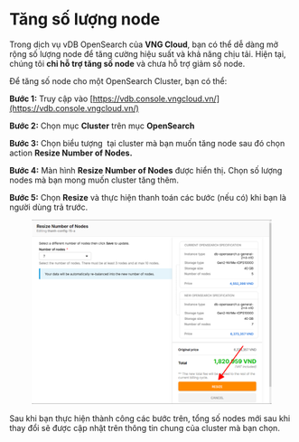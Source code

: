 # Tăng số lượng node

Trong dịch vụ vDB OpenSearch của **VNG Cloud**, bạn có thể dễ dàng mở rộng số lượng node để tăng cường hiệu suất và khả năng chịu tải. Hiện tại, chúng tôi **chỉ hỗ trợ tăng số node** và chưa hỗ trợ giảm số node.

Để tăng số node cho một OpenSearch Cluster, bạn có thể:

**Bước 1:** Truy cập vào [https://vdb.console.vngcloud.vn/](https://vdb.console.vngcloud.vn/)

**Bước 2:** Chọn mục **Cluster** trên mục **OpenSearch**

**Bước 3:** Chọn biểu tượng <img src="https://docs.vngcloud.vn/~gitbook/image?url=https%3A%2F%2F3672463924-files.gitbook.io%2F%7E%2Ffiles%2Fv0%2Fb%2Fgitbook-x-prod.appspot.com%2Fo%2Fspaces%252FB0NrrrdJdpYOYzRkbWp5%252Fuploads%252FrxitUMM9JIncMgn4JDAK%252Fimage.png%3Falt%3Dmedia%26token%3D7baaf770-23ce-478c-816f-bd324ab4ddee&#x26;width=27&#x26;dpr=4&#x26;quality=100&#x26;sign=5b654b0&#x26;sv=1" alt="" data-size="line"> tại cluster mà bạn muốn tăng node sau đó chọn action **Resize Number of Nodes.**

**Bước 4:** Màn hình **Resize Number of Nodes** được hiển th&#x1ECB;**.** Chọn số lượng nodes mà bạn mong muốn cluster tăng thêm.&#x20;

**Bước 5:** Chọn **Resize** và thực hiện thanh toán các bước (nếu có) khi bạn là người dùng trả trước.

<figure><img src="../../../../.gitbook/assets/image (1) (1) (1) (1) (1) (1).png" alt="" width="563"><figcaption></figcaption></figure>

Sau khi bạn thực hiện thành công các bước trên, tổng số nodes mới sau khi thay đổi sẽ được cập nhật trên thông tin chung của cluster mà bạn chọn.
